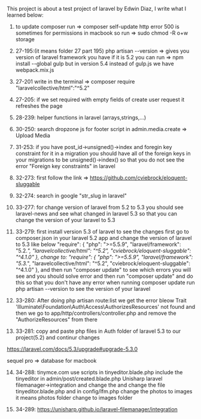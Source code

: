 This project is about a test project of laravel by Edwin Diaz, I write what I learned below:

1. to update composer run => composer self-update
http error 500 is sometimes for permissions in macbook so run => sudo chmod -R o+w storage

2. 27-195:(it means folder 27 part 195)
php artisan --version => gives you version of laravel framework you have
if it is 5.2 you can run => npm install --global gulp but in version 5.4 instead of
gulp.js we have webpack.mix.js

3. 27-201
write in the terminal => composer require "laravelcollective/html":"^5.2"

4. 27-205:
if we set required with empty fields of create user request it refreshes the page

5. 28-239:
helper functions in laravel (arrays,strings,...)

6. 30-250:
search dropzone js for footer script in admin.media.create => Upload Media

7. 31-253:
if you have post_id->unsigned()->index and foregin key constraint for it in a migration you should have all of the foreign
keys in your migrations to be unsigned()->index() so that you do not see the error "Foreign key constraints" in laravel

8. 32-273:
first follow the link => https://github.com/cviebrock/eloquent-sluggable

9. 32-274:
search in google "str_slug in laravel"

10. 33-277:
for change version of laravel from 5.2 to 5.3 you should see laravel-news and see what changed in laravel 5.3 so that you can change the version of
your laravel to 5.3

11. 33-279:
first install version 5.3 of laravel to see the changes
first go to composer.json in your laravel 5.2 app and change the version of laravel to 5.3 like below
    "require": {
            "php": ">=5.5.9",
            "laravel/framework": "5.2.*",
            "laravelcollective/html": "^5.2",
            "cviebrock/eloquent-sluggable": "^4.1.0"
    },
    change to:
    "require": {
            "php": ">=5.5.9",
            "laravel/framework": "5.3.*",
            "laravelcollective/html": "^5.2",
            "cviebrock/eloquent-sluggable": "^4.1.0"
    },
and then run "composer update" to see which errors you will see
and you should solve error and then run "composer update" and do
this so that you don't have any error when running composer update
run php artisan --version to see the version of your laravel

12. 33-280:
After doing php artisan route:list we get the error bleow
Trait 'Illuminate\Foundation\Auth\Access\AuthorizesResources' not found
and then we go to app/http/controllers/controller.php and remove the "AuthorizeResources" from there

13. 33-281:
copy and paste php files in Auth folder of laravel 5.3 to our project(5.2) and continur changes

https://laravel.com/docs/5.3/upgrade#upgrade-5.3.0

sequel pro  => database for macbook

14. 34-288:
tinymce.com
use scripts in tinyeditor.blade.php
include the tinyeditor in admin/post/created.blade.php
Unisharp laravel filemanager->integration and change the 
and change the file tinyeditor.blade.php and in config/lfm.php 
change the photos to images it means photos folder change to 
images folder

15. 34-289:
https://unisharp.github.io/laravel-filemanager/integration